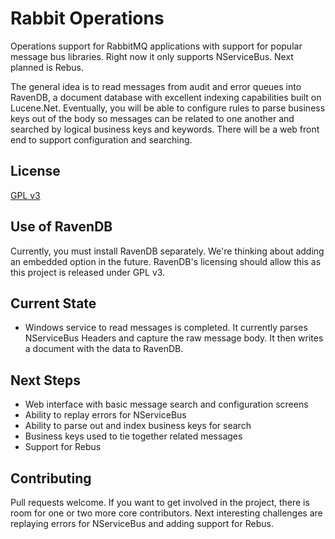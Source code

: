 # Rabbit Operations

Operations support for RabbitMQ applications with support for popular
message bus libraries.  Right now it only supports NServiceBus.  Next
planned is Rebus.

The general idea is to read messages from audit and error queues into
RavenDB, a document database with excellent indexing capabilities built
on Lucene.Net. Eventually, you will be able to configure rules to parse business
keys out of the body so messages can be related to one another and searched
by logical business keys and keywords. There will be a web front end
to support configuration and searching.

## License

[GPL v3](http://www.gnu.org/licenses/gpl-3.0.txt)

## Use of RavenDB

Currently, you must install RavenDB separately. We're thinking about adding
an embedded option in the future. RavenDB's licensing should
allow this as this project is released under GPL v3.

## Current State
* Windows service to read messages is completed. It currently parses
NServiceBus Headers and capture the raw message body. It then writes
a document with the data to RavenDB.

## Next Steps
* Web interface with basic message search and configuration screens
* Ability to replay errors for NServiceBus
* Ability to parse out and index business keys for search
* Business keys used to tie together related messages
* Support for Rebus

## Contributing

Pull requests welcome. If you want to get involved in the project,
there is room for one or two more core contributors. Next interesting
challenges are replaying errors for NServiceBus and adding support
for Rebus.
